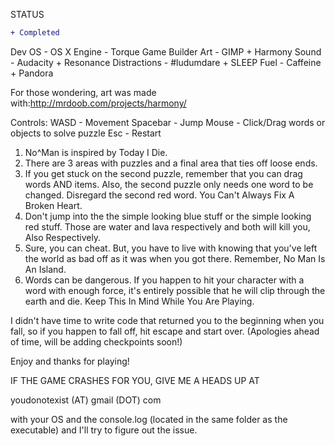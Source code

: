 
STATUS
```diff
+ Completed
```

Dev OS - OS X 
Engine - Torque Game Builder 
Art - GIMP + Harmony 
Sound - Audacity + Resonance 
Distractions - #ludumdare + SLEEP 
Fuel - Caffeine + Pandora 

For those wondering, art was made with:http://mrdoob.com/projects/harmony/ 

Controls: 
WASD - Movement 
Spacebar - Jump 
Mouse - Click/Drag words or objects to solve puzzle 
Esc - Restart 

1. No^Man is inspired by Today I Die. 
2. There are 3 areas with puzzles and a final area that ties off loose ends. 
3. If you get stuck on the second puzzle, remember that you can drag words AND items. Also, the second puzzle only needs one word to be changed. Disregard the second red word. You Can't Always Fix A Broken Heart. 
4. Don't jump into the the simple looking blue stuff or the simple looking red stuff. Those are water and lava respectively and both will kill you, Also Respectively. 
5. Sure, you can cheat. But, you have to live with knowing that you've left the world as bad off as it was when you got there. Remember, No Man Is An Island. 
6. Words can be dangerous. If you happen to hit your character with a word with enough force, it's entirely possible that he will clip through the earth and die. Keep This In Mind While You Are Playing. 

I didn't have time to write code that returned you to the beginning when you fall, so if you happen to fall off, hit escape and start over. (Apologies ahead of time, will be adding checkpoints soon!) 

Enjoy and thanks for playing! 

IF THE GAME CRASHES FOR YOU, GIVE ME A HEADS UP AT 

youdonotexist (AT) gmail (DOT) com 

with your OS and the console.log (located in the same folder as the executable) and I'll try to figure out the issue.

